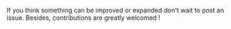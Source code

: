 If you think something can be improved or expanded don't wait to post an issue. Besides, contributions are greatly welcomed !
